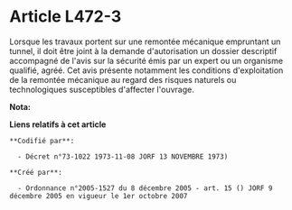 # Article L472-3

Lorsque les travaux portent sur une remontée mécanique empruntant un tunnel, il doit être joint à la demande d'autorisation
un dossier descriptif accompagné de l'avis sur la sécurité émis par un expert ou un organisme qualifié, agréé. Cet avis
présente notamment les conditions d'exploitation de la remontée mécanique au regard des risques naturels ou technologiques
susceptibles d'affecter l'ouvrage.

**Nota:**



**Liens relatifs à cet article**

	**Codifié par**:

	  - Décret n°73-1022 1973-11-08 JORF 13 NOVEMBRE 1973)

	**Créé par**:

	  - Ordonnance n°2005-1527 du 8 décembre 2005 - art. 15 () JORF 9 décembre 2005 en vigueur le 1er octobre 2007
